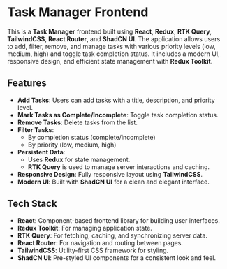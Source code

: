# Task Manager Frontend

This is a **Task Manager** frontend built using **React**, **Redux**, **RTK Query**, **TailwindCSS**, **React Router**, and **ShadCN UI**. The application allows users to add, filter, remove, and manage tasks with various priority levels (low, medium, high) and toggle task completion status. It includes a modern UI, responsive design, and efficient state management with **Redux Toolkit**.

## Features

- **Add Tasks**: Users can add tasks with a title, description, and priority level.
- **Mark Tasks as Complete/Incomplete**: Toggle task completion status.
- **Remove Tasks**: Delete tasks from the list.
- **Filter Tasks**:
  - By completion status (complete/incomplete)
  - By priority (low, medium, high)
- **Persistent Data**:
  - Uses **Redux** for state management.
  - **RTK Query** is used to manage server interactions and caching.
- **Responsive Design**: Fully responsive layout using **TailwindCSS**.
- **Modern UI**: Built with **ShadCN UI** for a clean and elegant interface.

## Tech Stack

- **React**: Component-based frontend library for building user interfaces.
- **Redux Toolkit**: For managing application state.
- **RTK Query**: For fetching, caching, and synchronizing server data.
- **React Router**: For navigation and routing between pages.
- **TailwindCSS**: Utility-first CSS framework for styling.
- **ShadCN UI**: Pre-styled UI components for a consistent look and feel.
